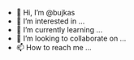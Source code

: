 - 👋 Hi, I’m @bujkas
- 👀 I’m interested in ...
- 🌱 I’m currently learning ...
- 💞️ I’m looking to collaborate on ...
- 📫 How to reach me ...

<!---
bujkas/bujkas is a ✨ special ✨ repository because its `README.md` (this file) appears on your GitHub profile.
You can click the Preview link to take a look at your changes.
--->
